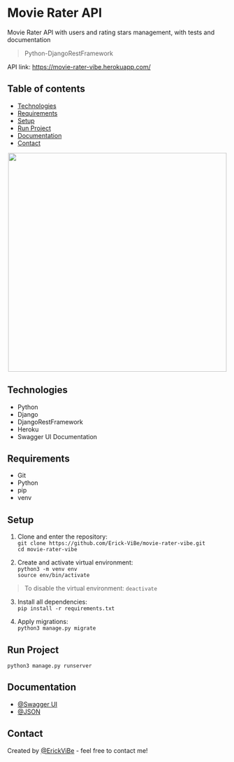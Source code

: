 # Movie Rater API
Movie Rater API with users and rating stars management, with tests and documentation

> Python-DjangoRestFramework

API link: https://movie-rater-vibe.herokuapp.com/

## Table of contents
* [Technologies](#technologies)
* [Requirements](#requirements)
* [Setup](#setup)
* [Run Project](#run-project)
* [Documentation](#documentation)
* [Contact](#contact)

<p align='center'>
  <img src="https://www.pinclipart.com/picdir/big/202-2024583_teen-movie-thursday-september-28-family-movie-time.png" width="500" >
</p>

## Technologies
* Python
* Django
* DjangoRestFramework
* Heroku
* Swagger UI Documentation

## Requirements
* Git
* Python
* pip
* venv

## Setup
1. Clone and enter the repository:\
`git clone https://github.com/Erick-ViBe/movie-rater-vibe.git`\
`cd movie-rater-vibe`

2. Create and activate virtual environment:\
`python3 -m venv env`\
`source env/bin/activate`

> To disable the virtual environment: `deactivate`

3. Install all dependencies:\
`pip install -r requirements.txt`

4. Apply migrations:\
`python3 manage.py migrate`

## Run Project
`python3 manage.py runserver`

## Documentation
* [@Swagger UI](https://movie-rater-vibe.herokuapp.com/docs/)
* [@JSON](https://movie-rater-vibe.herokuapp.com/docs.json)

## Contact
Created by [@ErickViBe](https://erickvibe.xyz/) - feel free to contact me!
